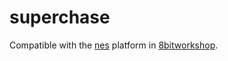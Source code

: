 superchase
=====

Compatible with the [nes](http://8bitworkshop.com/redir.html?platform=nes&file=game.c) platform in [8bitworkshop](http://8bitworkshop.com/).

